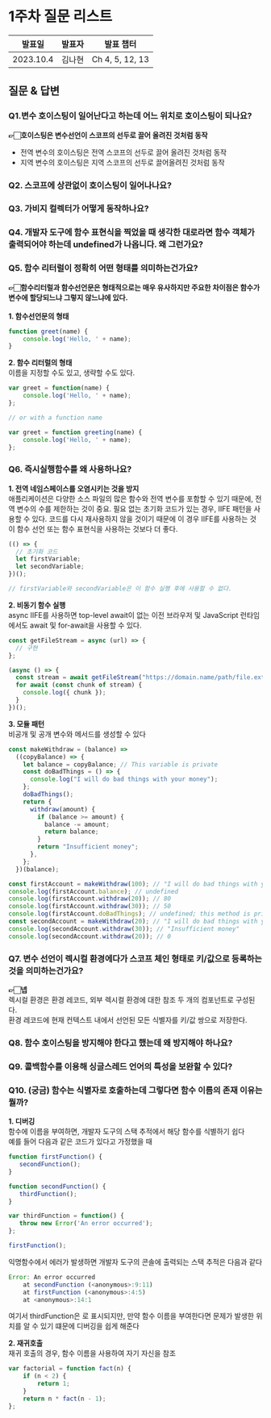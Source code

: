 # 1주차 질문 리스트
|발표일|발표자|발표 챕터|
|--|--|--|
|2023.10.4 |김나현|Ch 4, 5, 12, 13|

## 질문 & 답변

### Q1.변수 호이스팅이 일어난다고 하는데 어느 위치로 호이스팅이 되나요?
**👉🏻호이스팅은 변수선언이 스코프의 선두로 끌어 올려진 것처럼 동작<br/>**
+ 전역 변수의 호이스팅은 전역 스코프의 선두로 끌어 올려진 것처럼 동작
+ 지역 변수의 호이스팅은 지역 스코프의 선두로 끌어올려진 것처럼 동작

### Q2. 스코프에 상관없이 호이스팅이 일어나나요?


### Q3. 가비지 컬렉터가 어떻게 동작하나요?

### Q4. 개발자 도구에 함수 표현식을 찍었을 때 생각한 대로라면 함수 객체가 출력되어야 하는데 undefined가 나옵니다. 왜 그런가요?

### Q5. 함수 리터럴이 정확히 어떤 형태를 의미하는건가요?
**👉🏻함수리터럴과 함수선언문은 형태적으로는 매우 유사하지만 주요한 차이점은 함수가 변수에 할당되느냐 그렇지 않느냐에 있다.**
<br/>
<br/>
**1. 함수선언문의 형태**
``` javascript
function greet(name) {
    console.log('Hello, ' + name);
}
```
**2. 함수 리터럴의 형태<br/>**
이름을 지정할 수도 있고, 생략할 수도 있다.
``` javascript
var greet = function(name) {
    console.log('Hello, ' + name);
};

// or with a function name

var greet = function greeting(name) {
    console.log('Hello, ' + name);
};
```



### Q6. 즉시실행함수를 왜 사용하나요?
**1. 전역 네임스페이스를 오염시키는 것을 방지<br/>**
애플리케이션은 다양한 소스 파일의 많은 함수와 전역 변수를 포함할 수 있기 때문에, 전역 변수의 수를 제한하는 것이 중요. 필요 없는 초기화 코드가 있는 경우, IIFE 패턴을 사용할 수 있다. 코드를 다시 재사용하지 않을 것이기 때문에 이 경우 IIFE를 사용하는 것이 함수 선언 또는 함수 표현식을 사용하는 것보다 더 좋다.
``` javascript
(() => {
  // 초기화 코드
  let firstVariable;
  let secondVariable;
})();

// firstVariable와 secondVariable은 이 함수 실행 후에 사용할 수 없다.
```
**2. 비동기 함수 실행<br/>**
async IIFE를 사용하면 top-level await이 없는 이전 브라우저 및 JavaScript 런타임에서도 await 및 for-await을 사용할 수 있다.
``` javascript
const getFileStream = async (url) => {
  // 구현
};

(async () => {
  const stream = await getFileStream("https://domain.name/path/file.ext");
  for await (const chunk of stream) {
    console.log({ chunk });
  }
})();
```
**3. 모듈 패턴<br/>**
비공개 및 공개 변수와 메서드를 생성할 수 있다
``` javascript
const makeWithdraw = (balance) =>
  ((copyBalance) => {
    let balance = copyBalance; // This variable is private
    const doBadThings = () => {
      console.log("I will do bad things with your money");
    };
    doBadThings();
    return {
      withdraw(amount) {
        if (balance >= amount) {
          balance -= amount;
          return balance;
        }
        return "Insufficient money";
      },
    };
  })(balance);

const firstAccount = makeWithdraw(100); // "I will do bad things with your money"
console.log(firstAccount.balance); // undefined
console.log(firstAccount.withdraw(20)); // 80
console.log(firstAccount.withdraw(30)); // 50
console.log(firstAccount.doBadThings); // undefined; this method is private
const secondAccount = makeWithdraw(20); // "I will do bad things with your money"
console.log(secondAccount.withdraw(30)); // "Insufficient money"
console.log(secondAccount.withdraw(20)); // 0
```




### Q7. 변수 선언이 렉시컬 환경에다가 스코프 체인 형태로 키/값으로 등록하는 것을 의미하는건가요? 
**👉🏻넵<br/>**
렉시컬 환경은 환경 레코드, 외부 렉시컬 환경에 대한 참조 두 개의 컴포넌트로 구성된다.<br/>
환경 레코드에 현재 컨텍스트 내에서 선언된 모든 식별자를 키/값 쌍으로 저장한다.


### Q8. 함수 호이스팅을 방지해야 한다고 했는데 왜 방지해야 하나요?



### Q9. 콜백함수를 이용해 싱글스레드 언어의 특성을 보완할 수 있다?



### Q10. (궁금) 함수는 식별자로 호출하는데 그렇다면 함수 이름의 존재 이유는 뭘까?
**1. 디버깅<br/>**
 함수에 이름을 부여하면, 개발자 도구의 스택 추적에서 해당 함수를 식별하기 쉽다<br/>
 예를 들어 다음과 같은 코드가 있다고 가정했을 때
 ``` javascript
function firstFunction() {
    secondFunction();
}

function secondFunction() {
    thirdFunction();
}

var thirdFunction = function() {
    throw new Error('An error occurred');
};

firstFunction();
```
익명함수에서 에러가 발생하면 개발자 도구의 콘솔에 출력되는 스택 추적은 다음과 같다
``` javascript
Error: An error occurred
    at secondFunction (<anonymous>:9:11)
    at firstFunction (<anonymous>:4:5)
    at <anonymous>:14:1
```
여기서 thirdFunction은 <anonymous>로 표시되지만, 만약 함수 이름을 부여한다면 문제가 발생한 위치를 알 수 있기 떄문에 디버깅을 쉽게 해준다 

**2. 재귀호출<br/>**
재귀 호출의 경우, 함수 이름을 사용하여 자기 자신을 참조
``` javascript
var factorial = function fact(n) {
    if (n < 2) {
        return 1;
    }
    return n * fact(n - 1);
};
```
